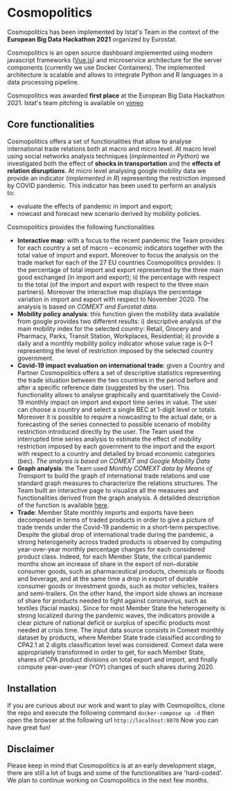 # Cosmopolitics

Cosmopolitics has been implemented by Istat's Team in the context of the **European Big Data Hackathon 2021** organized by Eurostat. 

Cosmopolitics is an open source dashboard implemented using modern javascript frameworks ([Vue.js](https://vuejs.org/ "Vue.js")) and microservice architecture for the server components (currently we use Docker Containers). The implemented architecture is scalable and allows to integrate Python and R languages in a data processing pipeline.

Cosmopolitics was awarded **first place** at the European Big Data Hackathon 2021. Istat's team pitching is available on [vimeo](https://vimeo.com/525488078) 

## Core functionalities
Cosmopolitics offers a set of functionalities that allow to analyse international trade relations both at macro and micro level. 
At macro level using social networks analysis techniques (*implemented in Python*) we investigated both the effect of **shocks in transportation** and the **effects of relation disruptions**. 
At micro level analysing google mobility data we provide an indicator (*implemented in R*) representing the restriction imposed by COVID pandemic. This indicator has been used to perform an analysis to: 
- evaluate the effects of pandemic in import and export;
- nowcast and forecast new scenario derived by mobility policies.

Cosmopolitics provides the following functionalities
- **Interactive map**: with a focus to the recent pandemic the Team provides for each country a set of macro – economic indicators together with the total value of import and export. Moreover to focus the analysis on the trade market for each of the 27 EU countries Cosmopolitics provides: i) the percentage of total import and export represented by the three main good exchanged (in import and export); ii) the percentage with respect to the total (of the import and export with respect to the three main partners). Moreover the interactive map displays the percentage variation in import and export with respect to November 2020. The analysis is based on *COMEXT and Eurostat data*.
- **Mobility policy analysis**: this function given the mobility data available from google provides two different results: i) descriptive analysis of the main mobility index for the selected country: Retail, Grocery and Pharmacy, Parks, Transit Station, Workplaces, Residential; ii) provide a daily and a monthly mobility policy indicator whose value rage
is 0–1 representing the level of restriction imposed by the selected country government.
- **Covid-19 impact evaluation on international trade**: given a Country and Partner Cosmopolitics offers a set of descriptive statistics representing the trade
situation between the two countries in the period before and after a specific reference date (suggested by the user). This functionality allows to analyse graphically and quantitatively the Covid-19 monthly impact on import and export time series in value. The user can choose a country and select a single BEC at 1-digit level or totals. Moreover it is possible to require a nowcasting to the actual date, or a forecasting of the series connected to possible scenario of mobility restriction introduced directly by the user. The Team used the interrupted time series analysis to estimate the effect of mobility restriction imposed by each government to the import and the export with respect to a country and detailed by broad economic categories (bec). *The analysis is based on COMEXT and Google Mobility Data*
- **Graph analysis**: the Team used *Monthly COMEXT data by Means of Transport* to build the graph of international trade relations and use standard graph measures to characterize the relations structures. The Team built an interactive page to visualize all the measures and functionalities derived from the graph analysis. A detailded description of the function is available [here](https://github.com/istat-methodology/cosmopolitics/blob/main/docs/Cosmopolitics%20Graph%20Analysis.pdf). 
- **Trade**: Member State monthly imports and exports have been decomposed in terms of traded products in order to give a picture of trade trends under the Covid-19 pandemic in a short-term perspective. Despite the global drop of international trade during the pandemic, a strong heterogeneity across traded products is observed by computing year-over-year monthly percentage changes for each considered product class. Indeed, for each Member State, the critical pandemic months show an increase of share in the export
of non-durable consumer goods, such as pharmaceutical products, chemicals or floods and beverage, and at the same time a drop in export of durable consumer goods or investment goods, such as motor vehicles, trailers and semi-trailers. On the other hand, the import side shows an increase of share for products needed to fight against coronavirus, such as textiles (facial masks). Since for most Member State the heterogeneity is strong localized during the pandemic waves, the indicators provide a clear picture of national deficit or surplus of specific products most needed at crisis time. The input data source consists in Comext monthly dataset by products, where Member State trade classified
according to CPA2.1 at 2 digits classification level was considered. Comext data were appropriately transformed in order to get, for each Member State, shares of CPA product divisions on total export and import, and finally compute year-over-year (YOY) changes of such shares during 2020.

## Installation
If you are curious about our work and want to play with Cosmopolitcs, clone the repo and execute the following command
`docker-compose up -d`
then open the browser at the following url
`http://localhost:8070`
Now you can have great fun!

## Disclaimer
Please keep in mind that Cosmopolitics is at an early development stage, there are still a lot of bugs and some of the functionalities are 'hard-coded'. We plan to continue working on Cosmopolitics in the next few months.

